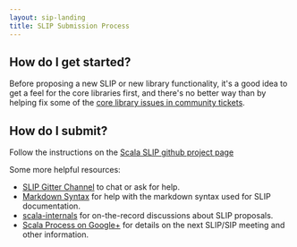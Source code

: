 ```yaml
---
layout: sip-landing
title: SLIP Submission Process
---
```


## How do I get started? ##

Before proposing a new SLIP or new library functionality, it's a good idea
to get a feel for the core libraries first, and there's no better way than
by helping fix some of the 
[core library issues in community tickets](http://scala-lang.org/contribute/#community_tickets).

## How do I submit? ##

Follow the instructions on the 
[Scala SLIP github project page](https://www.github.com/scala/slip)

Some more helpful resources:

* [SLIP Gitter Channel](https://gitter.im/scala/slip) to chat or ask for help.
* [Markdown Syntax](http://daringfireball.net/projects/markdown/syntax)
  for help with the markdown syntax used for SLIP documentation.
* [scala-internals](https://groups.google.com/scala-internals) for on-the-record
  discussions about SLIP proposals.
* [Scala Process on Google+](https://plus.google.com/scalaslip) for details on the
  next SLIP/SIP meeting and other information.